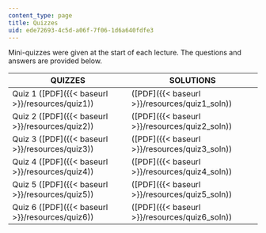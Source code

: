 ```yaml
---
content_type: page
title: Quizzes
uid: ede72693-4c5d-a06f-7f06-1d6a640fdfe3
---
```


Mini-quizzes were given at the start of each lecture. The questions and answers are provided below.

| QUIZZES | SOLUTIONS |
| --- | --- |
| Quiz 1 ([PDF]({{< baseurl >}}/resources/quiz1)) | ([PDF]({{< baseurl >}}/resources/quiz1_soln)) |
| Quiz 2 ([PDF]({{< baseurl >}}/resources/quiz2)) | ([PDF]({{< baseurl >}}/resources/quiz2_soln)) |
| Quiz 3 ([PDF]({{< baseurl >}}/resources/quiz3)) | ([PDF]({{< baseurl >}}/resources/quiz3_soln)) |
| Quiz 4 ([PDF]({{< baseurl >}}/resources/quiz4)) | ([PDF]({{< baseurl >}}/resources/quiz4_soln)) |
| Quiz 5 ([PDF]({{< baseurl >}}/resources/quiz5)) | ([PDF]({{< baseurl >}}/resources/quiz5_soln)) |
| Quiz 6 ([PDF]({{< baseurl >}}/resources/quiz6)) | ([PDF]({{< baseurl >}}/resources/quiz6_soln))
